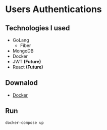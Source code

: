 # Users Authentications

## Technologies I used

- GoLang
  - Fiber
- MongoDB
- Docker
- JWT **(Future)**
- React **(Future)**

## Downalod

- [Docker](https://www.docker.com/)

## Run

```bash
docker-compose up
```
